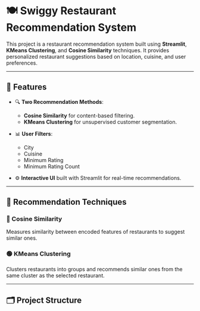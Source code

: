 # 🍽️ Swiggy Restaurant Recommendation System

This project is a restaurant recommendation system built using **Streamlit**, **KMeans Clustering**, and **Cosine Similarity** techniques. It provides personalized restaurant suggestions based on location, cuisine, and user preferences.

---

## 🚀 Features

- 🔍 **Two Recommendation Methods**:
  - **Cosine Similarity** for content-based filtering.
  - **KMeans Clustering** for unsupervised customer segmentation.

- 📊 **User Filters**:
  - City
  - Cuisine
  - Minimum Rating
  - Minimum Rating Count

- ⚙️ **Interactive UI** built with Streamlit for real-time recommendations.

---

## 🧠 Recommendation Techniques

### 🔷 Cosine Similarity
Measures similarity between encoded features of restaurants to suggest similar ones.

### 🟢 KMeans Clustering
Clusters restaurants into groups and recommends similar ones from the same cluster as the selected restaurant.

---

## 🗂️ Project Structure

